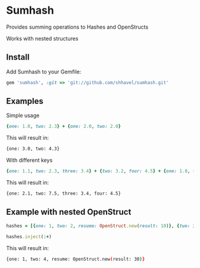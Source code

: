 # Sumhash

Provides summing operations to Hashes and OpenStructs

Works with nested structures

## Install

Add Sumhash to your Gemfile:

```rb
gem 'sumhash', :git => 'git://github.com/shhavel/sumhash.git'
```

## Examples

Simple usage

```rb
{one: 1.0, two: 2.3} + {one: 2.0, two: 2.0}

```

This will result in:

```sh
{one: 3.0, two: 4.3}
```


With different keys

```rb
{one: 1.1, two: 2.3, three: 3.4} + {two: 3.2, four: 4.5} + {one: 1.0, two: 2.0}

```

This will result in:

```sh
{one: 2.1, two: 7.5, three: 3.4, four: 4.5}
```

## Example with nested OpenStruct

```rb
hashes = [{one: 1, two: 2, resume: OpenStruct.new(result: 10)}, {two: 2, resume: OpenStruct.new(result: 20)}]

hashes.inject(:+)
```

This will result in:

```sh
{one: 1, two: 4, resume: OpenStruct.new(result: 30)}
```